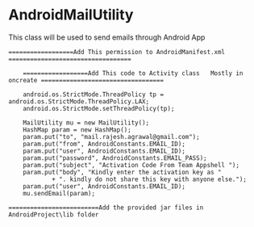 # AndroidMailUtility

This class will be used to send emails through Android App


	==================Add This permission to AndroidManifest.xml ==================================
 <uses-permission android:name="android.permission.INTERNET" />
 
    
	

	
		
		==================Add This code to Activity class 	Mostly in oncreate ==================================
    
		android.os.StrictMode.ThreadPolicy tp = android.os.StrictMode.ThreadPolicy.LAX;
		android.os.StrictMode.setThreadPolicy(tp);
		
		MailUtility mu = new MailUtility();
		HashMap param = new HashMap();
		param.put("to", "mail.rajesh.agrawal@gmail.com");
		param.put("from", AndroidConstants.EMAIL_ID);
		param.put("user", AndroidConstants.EMAIL_ID);
		param.put("password", AndroidConstants.EMAIL_PASS);
		param.put("subject", "Activation Code From Team Appshell ");
		param.put("body", "Kindly enter the activation key as "
				+ ". kindly do not share this key with anyone else.");
		param.put("user", AndroidConstants.EMAIL_ID);
		mu.sendEmail(param);
    
    =========================Add the provided jar files in AndroidProject\lib folder
